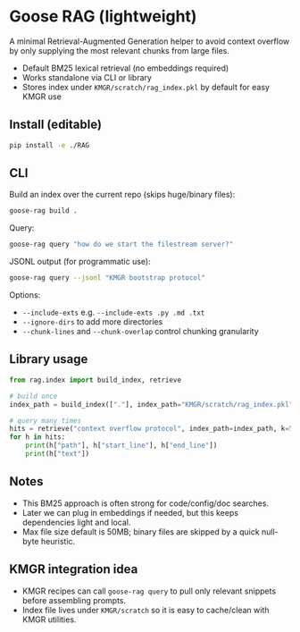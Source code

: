 # Goose RAG (lightweight)

A minimal Retrieval-Augmented Generation helper to avoid context overflow by only supplying the most relevant chunks from large files.

- Default BM25 lexical retrieval (no embeddings required)
- Works standalone via CLI or library
- Stores index under `KMGR/scratch/rag_index.pkl` by default for easy KMGR use

## Install (editable)

```bash
pip install -e ./RAG
```

## CLI

Build an index over the current repo (skips huge/binary files):

```bash
goose-rag build .
```

Query:

```bash
goose-rag query "how do we start the filestream server?"
```

JSONL output (for programmatic use):

```bash
goose-rag query --jsonl "KMGR bootstrap protocol"
```

Options:
- `--include-exts` e.g. `--include-exts .py .md .txt`
- `--ignore-dirs` to add more directories
- `--chunk-lines` and `--chunk-overlap` control chunking granularity

## Library usage

```python
from rag.index import build_index, retrieve

# build once
index_path = build_index(["."], index_path="KMGR/scratch/rag_index.pkl")

# query many times
hits = retrieve("context overflow protocol", index_path=index_path, k=5)
for h in hits:
    print(h["path"], h["start_line"], h["end_line"]) 
    print(h["text"]) 
```

## Notes
- This BM25 approach is often strong for code/config/doc searches.
- Later we can plug in embeddings if needed, but this keeps dependencies light and local.
- Max file size default is 50MB; binary files are skipped by a quick null-byte heuristic.

## KMGR integration idea
- KMGR recipes can call `goose-rag query` to pull only relevant snippets before assembling prompts.
- Index file lives under `KMGR/scratch` so it is easy to cache/clean with KMGR utilities.
